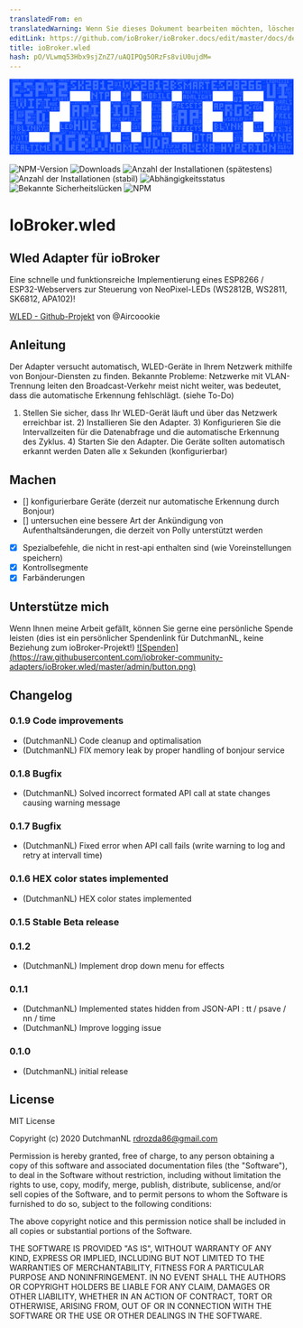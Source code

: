 ```yaml
---
translatedFrom: en
translatedWarning: Wenn Sie dieses Dokument bearbeiten möchten, löschen Sie bitte das Feld "translationsFrom". Andernfalls wird dieses Dokument automatisch erneut übersetzt
editLink: https://github.com/ioBroker/ioBroker.docs/edit/master/docs/de/adapterref/iobroker.wled/README.md
title: ioBroker.wled
hash: pO/VLwmq53Hbx9sjZnZ7/uAQIPQg5ORzFs8viU0ujdM=
---
```

![Logo](../../../en/adapterref/iobroker.wled/admin/wled_large.png)

![NPM-Version](http://img.shields.io/npm/v/iobroker.wled.svg)
![Downloads](https://img.shields.io/npm/dm/iobroker.wled.svg)
![Anzahl der Installationen (spätestens)](http://iobroker.live/badges/wled-installed.svg)
![Anzahl der Installationen (stabil)](http://iobroker.live/badges/wled-stable.svg)
![Abhängigkeitsstatus](https://img.shields.io/david/iobroker-community-adapters/iobroker.wled.svg)
![Bekannte Sicherheitslücken](https://snyk.io/test/github/iobroker-community-adapters/ioBroker.wled/badge.svg)
![NPM](https://nodei.co/npm/iobroker.wled.png?downloads=true)

# IoBroker.wled
## Wled Adapter für ioBroker
Eine schnelle und funktionsreiche Implementierung eines ESP8266 / ESP32-Webservers zur Steuerung von NeoPixel-LEDs (WS2812B, WS2811, SK6812, APA102)!

[WLED - Github-Projekt](https://github.com/Aircoookie/WLED) von @Aircoookie

## Anleitung
Der Adapter versucht automatisch, WLED-Geräte in Ihrem Netzwerk mithilfe von Bonjour-Diensten zu finden.
Bekannte Probleme: Netzwerke mit VLAN-Trennung leiten den Broadcast-Verkehr meist nicht weiter, was bedeutet, dass die automatische Erkennung fehlschlägt. (siehe To-Do)

1) Stellen Sie sicher, dass Ihr WLED-Gerät läuft und über das Netzwerk erreichbar ist. 2) Installieren Sie den Adapter. 3) Konfigurieren Sie die Intervallzeiten für die Datenabfrage und die automatische Erkennung des Zyklus. 4) Starten Sie den Adapter. Die Geräte sollten automatisch erkannt werden Daten alle x Sekunden (konfigurierbar)

## Machen
* [] konfigurierbare Geräte (derzeit nur automatische Erkennung durch Bonjour)
* [] untersuchen eine bessere Art der Ankündigung von Aufenthaltsänderungen, die derzeit von Polly unterstützt werden
* [x] Spezialbefehle, die nicht in rest-api enthalten sind (wie Voreinstellungen speichern)
* [x] Kontrollsegmente
* [x] Farbänderungen

## Unterstütze mich
Wenn Ihnen meine Arbeit gefällt, können Sie gerne eine persönliche Spende leisten (dies ist ein persönlicher Spendenlink für DutchmanNL, keine Beziehung zum ioBroker-Projekt!) [![Spenden] (https://raw.githubusercontent.com/iobroker-community-adapters/ioBroker.wled/master/admin/button.png)](http://paypal.me/DutchmanNL)

## Changelog

### 0.1.9 Code improvements
- (DutchmanNL) Code cleanup and optimalisation
- (DutchmanNL) FIX memory leak by proper handling of bonjour service

### 0.1.8 Bugfix
- (DutchmanNL) Solved incorrect formated API call at state changes causing warning message

### 0.1.7 Bugfix
- (DutchmanNL) Fixed error when API call fails (write warning to log and retry at intervall time)

### 0.1.6 HEX color states implemented
- (DutchmanNL) HEX color states implemented

### 0.1.5 Stable Beta release

### 0.1.2
- (DutchmanNL) Implement drop down menu for effects

### 0.1.1
* (DutchmanNL) Implemented states hidden from JSON-API : tt / psave / nn / time
* (DutchmanNL) Improve logging issue

### 0.1.0
* (DutchmanNL) initial release

## License
MIT License

Copyright (c) 2020 DutchmanNL <rdrozda86@gmail.com>

Permission is hereby granted, free of charge, to any person obtaining a copy
of this software and associated documentation files (the "Software"), to deal
in the Software without restriction, including without limitation the rights
to use, copy, modify, merge, publish, distribute, sublicense, and/or sell
copies of the Software, and to permit persons to whom the Software is
furnished to do so, subject to the following conditions:

The above copyright notice and this permission notice shall be included in all
copies or substantial portions of the Software.

THE SOFTWARE IS PROVIDED "AS IS", WITHOUT WARRANTY OF ANY KIND, EXPRESS OR
IMPLIED, INCLUDING BUT NOT LIMITED TO THE WARRANTIES OF MERCHANTABILITY,
FITNESS FOR A PARTICULAR PURPOSE AND NONINFRINGEMENT. IN NO EVENT SHALL THE
AUTHORS OR COPYRIGHT HOLDERS BE LIABLE FOR ANY CLAIM, DAMAGES OR OTHER
LIABILITY, WHETHER IN AN ACTION OF CONTRACT, TORT OR OTHERWISE, ARISING FROM,
OUT OF OR IN CONNECTION WITH THE SOFTWARE OR THE USE OR OTHER DEALINGS IN THE
SOFTWARE.